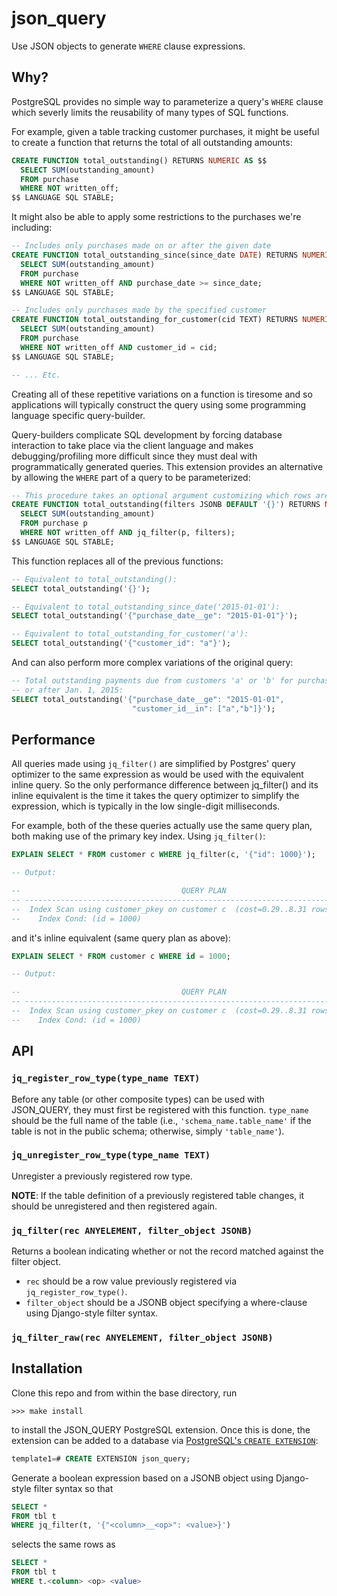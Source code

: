 # json_query

Use JSON objects to generate ```WHERE``` clause expressions.


## Why?

PostgreSQL provides no simple way to parameterize a query's ```WHERE``` clause
which severly limits the reusability of many types of SQL functions.

For example, given a table tracking customer purchases, it might be useful to
create a function that returns the total of all outstanding amounts:

```SQL
CREATE FUNCTION total_outstanding() RETURNS NUMERIC AS $$
  SELECT SUM(outstanding_amount)
  FROM purchase
  WHERE NOT written_off;
$$ LANGUAGE SQL STABLE;
```

It might also be able to apply some restrictions to the purchases we're including:

```SQL
-- Includes only purchases made on or after the given date
CREATE FUNCTION total_outstanding_since(since_date DATE) RETURNS NUMERIC AS $$
  SELECT SUM(outstanding_amount)
  FROM purchase
  WHERE NOT written_off AND purchase_date >= since_date;
$$ LANGUAGE SQL STABLE;

-- Includes only purchases made by the specified customer
CREATE FUNCTION total_outstanding_for_customer(cid TEXT) RETURNS NUMERIC AS $$
  SELECT SUM(outstanding_amount)
  FROM purchase
  WHERE NOT written_off AND customer_id = cid;
$$ LANGUAGE SQL STABLE;

-- ... Etc.
```

Creating all of these repetitive variations on a function is tiresome and so applications will
typically construct the query using some programming language specific query-builder.

Query-builders complicate SQL development by forcing database interaction to take place via the
client language and makes debugging/profiling more difficult since they must deal with programmatically
generated queries. This extension provides an alternative by allowing the `WHERE` part of a query to be
parameterized:

```SQL
-- This procedure takes an optional argument customizing which rows are included in the aggregate.
CREATE FUNCTION total_outstanding(filters JSONB DEFAULT '{}') RETURNS NUMERIC AS $$
  SELECT SUM(outstanding_amount)
  FROM purchase p
  WHERE NOT written_off AND jq_filter(p, filters);
$$ LANGUAGE SQL STABLE;
```

This function replaces all of the previous functions:

```SQL
-- Equivalent to total_outstanding():
SELECT total_outstanding('{}');

-- Equivalent to total_outstanding_since_date('2015-01-01'):
SELECT total_outstanding('{"purchase_date__ge": "2015-01-01"}');

-- Equivalent to total_outstanding_for_customer('a'):
SELECT total_outstanding('{"customer_id": "a"}');
```

And can also perform more complex variations of the original query:

```SQL
-- Total outstanding payments due from customers 'a' or 'b' for purchases on
-- or after Jan. 1, 2015:
SELECT total_outstanding('{"purchase_date__ge": "2015-01-01",
                           "customer_id__in": ["a","b"]}');
```

## Performance

All queries made using ```jq_filter()``` are simplified by Postgres'
query optimizer to the same expression as would be used with the equivalent
inline query. So the only performance difference between jq_filter()
and its inline equivalent is the time it takes the query optimizer to simplify
the expression, which is typically in the low single-digit milliseconds.

For example, both of the these queries actually use the same query plan, both
making use of the primary key index. Using ```jq_filter()```:

```SQL
EXPLAIN SELECT * FROM customer c WHERE jq_filter(c, '{"id": 1000}');

-- Output:

--                                    QUERY PLAN                                    
-- ---------------------------------------------------------------------------------
--  Index Scan using customer_pkey on customer c  (cost=0.29..8.31 rows=1 width=68)
--    Index Cond: (id = 1000)
```

and it's inline equivalent (same query plan as above):

```SQL
EXPLAIN SELECT * FROM customer c WHERE id = 1000;

-- Output:

--                                    QUERY PLAN                                    
-- ---------------------------------------------------------------------------------
--  Index Scan using customer_pkey on customer c  (cost=0.29..8.31 rows=1 width=68)
--    Index Cond: (id = 1000)
```

## API

### `jq_register_row_type(type_name TEXT)`
Before any table (or other composite types) can be used with JSON_QUERY, they must first be registered
with this function. `type_name` should be the full name of the table (i.e., `'schema_name.table_name'`
if the table is not in the public schema; otherwise, simply `'table_name'`).

### `jq_unregister_row_type(type_name TEXT)`
Unregister a previously registered row type.

**NOTE**: If the table definition of a previously registered table changes, it should be unregistered
and then registered again.

### `jq_filter(rec ANYELEMENT, filter_object JSONB)`

Returns a boolean indicating whether or not the record matched against the filter object.
* `rec` should be a row value previously registered via `jq_register_row_type()`.
* `filter_object` should be a JSONB object specifying a where-clause using Django-style filter syntax.

### `jq_filter_raw(rec ANYELEMENT, filter_object JSONB)`


## Installation

Clone this repo and from within the base directory, run

```
>>> make install
```

to install the JSON_QUERY PostgreSQL extension. Once this is done, the extension can be added
to a database via [PostgreSQL's `CREATE EXTENSION`](https://www.postgresql.org/docs/9.6/static/sql-createextension.html):

```SQL
template1=# CREATE EXTENSION json_query;
```



Generate a boolean expression based on a JSONB object using Django-style filter syntax so that
```SQL
SELECT *
FROM tbl t
WHERE jq_filter(t, '{"<column>__<op>": <value>}')
```
selects the same rows as
```SQL
SELECT *
FROM tbl t
WHERE t.<column> <op> <value>
```
